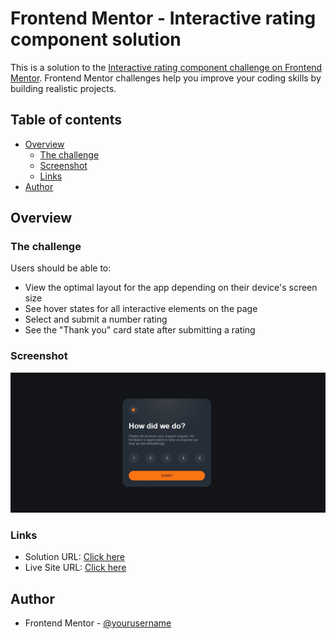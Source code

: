 # Frontend Mentor - Interactive rating component solution

This is a solution to the [Interactive rating component challenge on Frontend Mentor](https://www.frontendmentor.io/challenges/interactive-rating-component-koxpeBUmI). Frontend Mentor challenges help you improve your coding skills by building realistic projects. 

## Table of contents

- [Overview](#overview)
  - [The challenge](#the-challenge)
  - [Screenshot](#screenshot)
  - [Links](#links)
- [Author](#author)


## Overview

### The challenge

Users should be able to:

- View the optimal layout for the app depending on their device's screen size
- See hover states for all interactive elements on the page
- Select and submit a number rating
- See the "Thank you" card state after submitting a rating

### Screenshot

![](./screenshot.jpg)


### Links

- Solution URL: [Click here](https://www.frontendmentor.io/solutions/interactive-rating-component-main-frontend-mentor-jKiWoqqMd1)
- Live Site URL: [Click here](https://arjuno-008.github.io/interactive-rating-component-main-Frontend-Mentor/)


## Author

- Frontend Mentor - [@yourusername](https://www.frontendmentor.io/profile/ArjunO-008)

